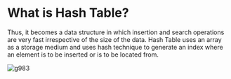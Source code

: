 # What is Hash Table?
Thus, it becomes a data structure in which insertion and search operations are very fast irrespective of the size of the data. Hash Table uses an array as a storage medium and uses hash technique to generate an index where an element is to be inserted or is to be located from.

![g983](https://user-images.githubusercontent.com/34924065/136830889-322a9bc9-3057-4c57-94ca-8f8b938ac27c.jpg)
